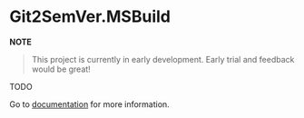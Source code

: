 ﻿# Git2SemVer.MSBuild

**NOTE**
> This project is currently in early development.
> Early trial and feedback would be great!

TODO

Go to [documentation](https://noetictools.github.io/Git2SemVer/) for more information.

